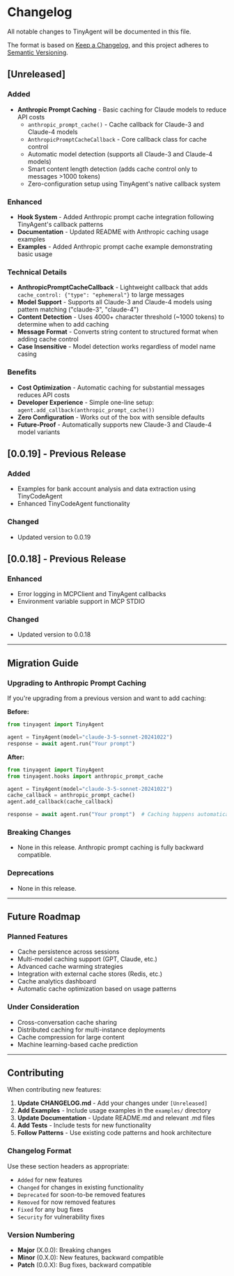 # Changelog

All notable changes to TinyAgent will be documented in this file.

The format is based on [Keep a Changelog](https://keepachangelog.com/en/1.0.0/),
and this project adheres to [Semantic Versioning](https://semver.org/spec/v2.0.0.html).

## [Unreleased]

### Added
- **Anthropic Prompt Caching** - Basic caching for Claude models to reduce API costs
  - `anthropic_prompt_cache()` - Cache callback for Claude-3 and Claude-4 models
  - `AnthropicPromptCacheCallback` - Core callback class for cache control
  - Automatic model detection (supports all Claude-3 and Claude-4 models)
  - Smart content length detection (adds cache control only to messages >1000 tokens)
  - Zero-configuration setup using TinyAgent's native callback system

### Enhanced  
- **Hook System** - Added Anthropic prompt cache integration following TinyAgent's callback patterns
- **Documentation** - Updated README with Anthropic caching usage examples
- **Examples** - Added Anthropic prompt cache example demonstrating basic usage

### Technical Details
- **AnthropicPromptCacheCallback** - Lightweight callback that adds `cache_control: {"type": "ephemeral"}` to large messages
- **Model Support** - Supports all Claude-3 and Claude-4 models using pattern matching ("claude-3", "claude-4")  
- **Content Detection** - Uses 4000+ character threshold (~1000 tokens) to determine when to add caching
- **Message Format** - Converts string content to structured format when adding cache control
- **Case Insensitive** - Model detection works regardless of model name casing

### Benefits
- **Cost Optimization** - Automatic caching for substantial messages reduces API costs
- **Developer Experience** - Simple one-line setup: `agent.add_callback(anthropic_prompt_cache())`
- **Zero Configuration** - Works out of the box with sensible defaults
- **Future-Proof** - Automatically supports new Claude-3 and Claude-4 model variants

## [0.0.19] - Previous Release

### Added
- Examples for bank account analysis and data extraction using TinyCodeAgent
- Enhanced TinyCodeAgent functionality

### Changed
- Updated version to 0.0.19

## [0.0.18] - Previous Release

### Enhanced
- Error logging in MCPClient and TinyAgent callbacks
- Environment variable support in MCP STDIO

### Changed
- Updated version to 0.0.18

---

## Migration Guide

### Upgrading to Anthropic Prompt Caching

If you're upgrading from a previous version and want to add caching:

**Before:**
```python
from tinyagent import TinyAgent

agent = TinyAgent(model="claude-3-5-sonnet-20241022")
response = await agent.run("Your prompt")
```

**After:**
```python
from tinyagent import TinyAgent
from tinyagent.hooks import anthropic_prompt_cache

agent = TinyAgent(model="claude-3-5-sonnet-20241022")
cache_callback = anthropic_prompt_cache()
agent.add_callback(cache_callback)

response = await agent.run("Your prompt")  # Caching happens automatically
```

### Breaking Changes
- None in this release. Anthropic prompt caching is fully backward compatible.

### Deprecations  
- None in this release.

---

## Future Roadmap

### Planned Features
- Cache persistence across sessions
- Multi-model caching support (GPT, Claude, etc.)
- Advanced cache warming strategies
- Integration with external cache stores (Redis, etc.)
- Cache analytics dashboard
- Automatic cache optimization based on usage patterns

### Under Consideration
- Cross-conversation cache sharing
- Distributed caching for multi-instance deployments
- Cache compression for large content
- Machine learning-based cache prediction

---

## Contributing

When contributing new features:

1. **Update CHANGELOG.md** - Add your changes under `[Unreleased]`
2. **Add Examples** - Include usage examples in the `examples/` directory
3. **Update Documentation** - Update README.md and relevant .md files
4. **Add Tests** - Include tests for new functionality
5. **Follow Patterns** - Use existing code patterns and hook architecture

### Changelog Format

Use these section headers as appropriate:
- `Added` for new features
- `Changed` for changes in existing functionality  
- `Deprecated` for soon-to-be removed features
- `Removed` for now removed features
- `Fixed` for any bug fixes
- `Security` for vulnerability fixes

### Version Numbering

- **Major** (X.0.0): Breaking changes
- **Minor** (0.X.0): New features, backward compatible
- **Patch** (0.0.X): Bug fixes, backward compatible